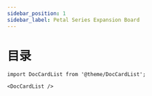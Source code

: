 ```yaml
---
sidebar_position: 1
sidebar_label: Petal Series Expansion Board
---
```


# 目录
```mdx-code-block
import DocCardList from '@theme/DocCardList';

<DocCardList />
```
